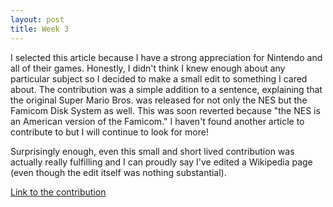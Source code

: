 ```yaml
---
layout: post
title: Week 3
---
```



I selected this article because I have a strong appreciation for Nintendo and all of their games. Honestly, I didn't think I knew enough
about any particular subject so I decided to make a small edit to something I cared about. The contribution was a simple addition to a
sentence, explaining that the original Super Mario Bros. was released for not only the NES but the Famicom Disk System as well. This 
was soon reverted because "the NES is an American version of the Famicom." I haven't found another article to contribute to but I will
continue to look for more!

Surprisingly enough, even this small and short lived contribution was actually really fulfilling and I can proudly say I've edited a Wikipedia page (even though the edit
itself was nothing substantial).

[Link to the contribution](https://en.wikipedia.org/wiki/Special:Contributions/Riosr2)
